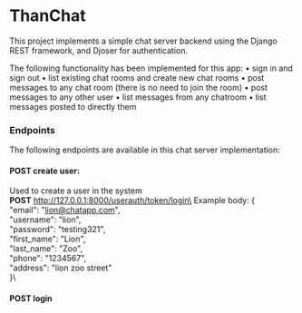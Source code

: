 # ThanChat
This project implements a simple chat server backend using the Django REST framework, and Djoser for authentication.

The following functionality has been implemented for this app: 
•	sign in and sign out 
•	list existing chat rooms and create new chat rooms 
•	post messages to any chat room (there is no need to join the room) 
•	post messages to any other user 
•	list messages from any chatroom 
•	list messages posted to directly them 

### Endpoints
The following endpoints are available in this chat server implementation:

#### POST create user:
Used to create a user in the system\
**POST** http://127.0.0.1:8000/userauth/token/login\
Example body: {\
    "email": "lion@chatapp.com",\
    "username": "lion",\
    "password": "testing321",\
    "first_name": "Lion",\
    "last_name": "Zoo",\
    "phone": "1234567",\
    "address": "lion zoo street"\
}\

#### POST login


